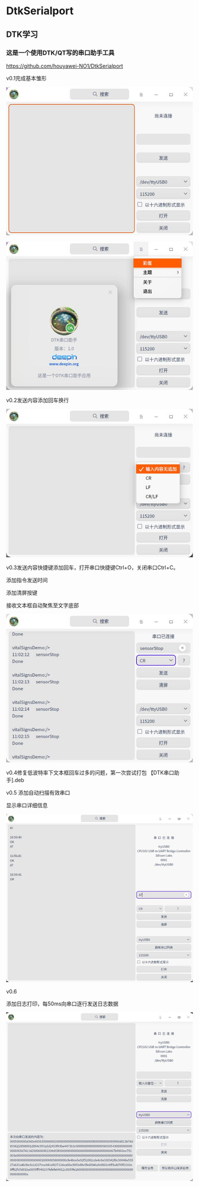 # DtkSerialport

## DTK学习

### 这是一个使用DTK/QT写的串口助手工具

https://github.com/houyawei-NO1/DtkSerialport

v0.1完成基本雏形


![运行效果图1](https://github.com/houyawei-NO1/DtkSerialport/blob/master/%E6%88%AA%E5%9B%BE%E5%BD%95%E5%B1%8F_DtkSerialport_20210102181832.jpg)

![运行效果图2](https://github.com/houyawei-NO1/DtkSerialport/blob/master/%E6%88%AA%E5%9B%BE%E5%BD%95%E5%B1%8F_DtkSerialport_20210102181916.jpg)

v0.2发送内容添加回车换行

![v0.2运行效果图](https://github.com/houyawei-NO1/DtkSerialport/blob/master/v0.2.jpg)

v0.3发送内容快捷键添加回车，打开串口快捷键Ctrl+O，关闭串口Ctrl+C。

添加指令发送时间

添加清屏按键

接收文本框自动聚焦至文字底部

![v0.3运行效果图](https://github.com/houyawei-NO1/DtkSerialport/blob/master/v0.3.jpg)

v0.4修复低波特率下文本框回车过多的问题，第一次尝试打包 【DTK串口助手].deb


v0.5
添加自动扫描有效串口

显示串口详细信息

![v0.5运行效果图](https://github.com/houyawei-NO1/DtkSerialport/blob/master/v0.5.jpg)

v0.6

添加日志打印，每50ms向串口逐行发送日志数据

![v0.6运行效果图](https://github.com/houyawei-NO1/DtkSerialport/blob/master/v0.6.jpg)
